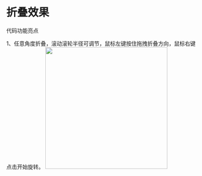 # 折叠效果
代码功能亮点

1、任意角度折叠，滚动滚轮半径可调节，鼠标左键按住拖拽折叠方向，鼠标右键点击开始旋转。
 <img src="https://raw.githubusercontent.com/bachelora/pageCurl/master/preview.gif" width="320">
